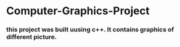 # Computer-Graphics-Project

### this project was built uusing c++. It contains graphics of different picture.
